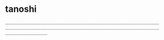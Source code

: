# tanoshi
..........................................................................................................................................................................................................................................................................................